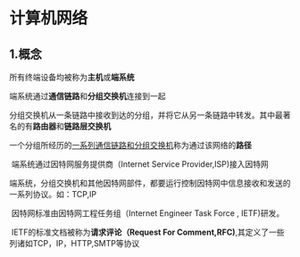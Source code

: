 # 计算机网络

## 1.概念

​		所有终端设备均被称为**主机**或**端系统**

​		端系统通过**通信链路**和**分组交换机**连接到一起

​		分组交换机从一条链路中接收到达的分组，并将它从另一条链路中转发。其中最著名的有**路由器**和**链路层交换机**

​		一个分组所经历的<u>一系列通信链路和分组交换机</u>称为通过该网络的**路径**

​		端系统通过因特网服务提供商（Internet Service Provider,ISP)接入因特网

​		端系统，分组交换机和其他因特网部件，都要运行控制因特网中信息接收和发送的一系列协议。如：TCP,IP

​		因特网标准由因特网工程任务组（Internet Engineer Task Force , IETF)研发。

​		IETF的标准文档被称为**请求评论（Request For Comment,RFC)**,其定义了一些列诸如TCP，IP，HTTP,SMTP等协议



